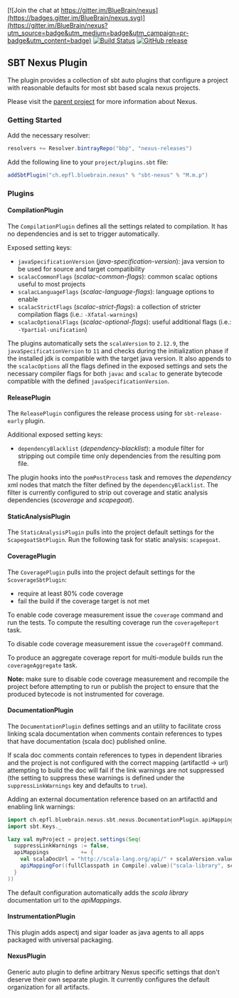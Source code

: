 [![Join the chat at https://gitter.im/BlueBrain/nexus](https://badges.gitter.im/BlueBrain/nexus.svg)](https://gitter.im/BlueBrain/nexus?utm_source=badge&utm_medium=badge&utm_campaign=pr-badge&utm_content=badge)
[![Build Status](http://jenkins.nexus.ocp.bbp.epfl.ch/buildStatus/icon?job=nexus/sbt-nexus/master)](http://jenkins.nexus.ocp.bbp.epfl.ch/job/nexus/sbt-nexus/master)
[![GitHub release](https://img.shields.io/github/release/BlueBrain/sbt-nexus.svg)]()

## SBT Nexus Plugin

The plugin provides a collection of sbt auto plugins that configure a project with reasonable defaults for most sbt
based scala nexus projects.

Please visit the [parent project](https://github.com/BlueBrain/nexus) for more information about Nexus.

### Getting Started

Add the necessary resolver:

```scala
resolvers += Resolver.bintrayRepo("bbp", "nexus-releases")
```

Add the following line to your `project/plugins.sbt` file:

```scala
addSbtPlugin("ch.epfl.bluebrain.nexus" % "sbt-nexus" % "M.m.p")
```

### Plugins

#### CompilationPlugin

The `CompilationPlugin` defines all the settings related to compilation.  It has no dependencies and is set to trigger
automatically.

Exposed setting keys:

   * `javaSpecificationVersion` (_java-specification-version_): java version to be used for source and target compatibility
   * `scalacCommonFlags` (_scalac-common-flags_): common scalac options useful to most projects
   * `scalacLanguageFlags` (_scalac-language-flags_): language options to enable
   * `scalacStrictFlags` (_scalac-strict-flags_): a collection of stricter compilation flags (i.e.: `-Xfatal-warnings`)
   * `scalacOptionalFlags` (_scalac-optional-flags_): useful additional flags (i.e.: `-Ypartial-unification`)

The plugins automatically sets the `scalaVersion` to `2.12.9`, the `javaSpecificationVersion` to `11` and checks during
the initialization phase if the installed jdk is compatible with the target java version.  It also appends to the
`scalacOptions` all the flags defined in the exposed settings and sets the necessary compiler flags for both `javac` and
`scalac` to generate bytecode compatible with the defined `javaSpecificationVersion`.

#### ReleasePlugin

The `ReleasePlugin` configures the release process using for `sbt-release-early` plugin.

Additional exposed setting keys:

   * `dependencyBlacklist` (_dependency-blacklist_): a module filter for stripping out compile time only dependencies
     from the resulting pom file.

The plugin hooks into the `pomPostProcess` task and removes the _dependency_ xml nodes that match the filter defined by
the `dependencyBlacklist`.  The filter is currently configured to strip out coverage and static analysis dependencies
(_scoverage_ and _scapegoat_).


#### StaticAnalysisPlugin

The `StaticAnalysisPlugin` pulls into the project default settings for the `ScapegoatSbtPlugin`.  Run the following
task for static analysis: `scapegoat`.

#### CoveragePlugin

The `CoveragePlugin` pulls into the project default settings for the `ScoverageSbtPlugin`:

   * require at least 80% code coverage
   * fail the build if the coverage target is not met

To enable code coverage measurement issue the `coverage` command and run the tests.  To compute the resulting coverage
run the `coverageReport` task.

To disable code coverage measurement issue the `coverageOff` command.

To produce an aggregate coverage report for multi-module builds run the `coverageAggregate` task.

__Note:__ make sure to disable code coverage measurement and recompile the project before attempting to run or publish
the project to ensure that the produced bytecode is not instrumented for coverage.

#### DocumentationPlugin

The `DocumentationPlugin` defines settings and an utility to facilitate cross linking scala documentation when comments
contain references to types that have documentation (scala doc) published online.

If scala doc comments contain references to types in dependent libraries and the project is not configured with the
correct mapping (artifactId -> url) attempting to build the doc will fail if the link warnings are not suppressed (the
setting to suppress these warnings is defined under the `suppressLinkWarnings` key and defaults to `true`).

Adding an external documentation reference based on an artifactId and enabling link warnings:

```scala
import ch.epfl.bluebrain.nexus.sbt.nexus.DocumentationPlugin.apiMappingFor
import sbt.Keys._

lazy val myProject = project.settings(Seq(
  suppressLinkWarnings := false,
  apiMappings          += {
    val scalaDocUrl = "http://scala-lang.org/api/" + scalaVersion.value + "/"
    apiMappingFor((fullClasspath in Compile).value)("scala-library", scalaDocUrl)
  }
))
```

The default configuration automatically adds the _scala library_ documentation url to the _apiMappings_.

#### InstrumentationPlugin

This plugin adds aspectj and sigar loader as java agents to all apps packaged with universal packaging.

#### NexusPlugin

Generic auto plugin to define arbitrary Nexus specific settings that don't deserve their own separate plugin.  It
currently configures the default organization for all artifacts.

